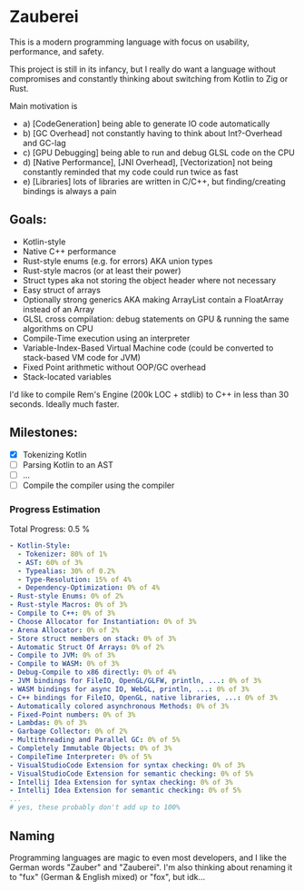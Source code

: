 # Zauberei

This is a modern programming language with focus on usability, performance, and safety.

This project is still in its infancy, but I really do want a language without compromises and
constantly thinking about switching from Kotlin to Zig or Rust.

Main motivation is
- a) [CodeGeneration] being able to generate IO code automatically
- b) [GC Overhead] not constantly having to think about Int?-Overhead and GC-lag
- c) [GPU Debugging] being able to run and debug GLSL code on the CPU
- d) [Native Performance], [JNI Overhead], [Vectorization] not being constantly reminded that my code could run twice as fast
- e) [Libraries] lots of libraries are written in C/C++, but finding/creating bindings is always a pain

## Goals:
- Kotlin-style
- Native C++ performance
- Rust-style enums (e.g. for errors) AKA union types
- Rust-style macros (or at least their power)
- Struct types aka not storing the object header where not necessary
- Easy struct of arrays
- Optionally strong generics AKA making ArrayList<Float> contain a FloatArray instead of an Array<Float>
- GLSL cross compilation: debug statements on GPU & running the same algorithms on CPU
- Compile-Time execution using an interpreter
- Variable-Index-Based Virtual Machine code (could be converted to stack-based VM code for JVM)
- Fixed Point arithmetic without OOP/GC overhead
- Stack-located variables

I'd like to compile Rem's Engine (200k LOC + stdlib) to C++ in less than 30 seconds.
Ideally much faster.

## Milestones:

- [x] Tokenizing Kotlin
- [ ] Parsing Kotlin to an AST
- [ ] ...
- [ ] Compile the compiler using the compiler

### Progress Estimation

Total Progress: 0.5 %

```yaml
- Kotlin-Style:
  - Tokenizer: 80% of 1%
  - AST: 60% of 3%
  - Typealias: 30% of 0.2%
  - Type-Resolution: 15% of 4%
  - Dependency-Optimization: 0% of 4%
- Rust-style Enums: 0% of 2%
- Rust-style Macros: 0% of 3%
- Compile to C++: 0% of 3%
- Choose Allocator for Instantiation: 0% of 3%
- Arena Allocator: 0% of 2%
- Store struct members on stack: 0% of 3%
- Automatic Struct Of Arrays: 0% of 2%
- Compile to JVM: 0% of 3%
- Compile to WASM: 0% of 3%
- Debug-Compile to x86 directly: 0% of 4%
- JVM bindings for FileIO, OpenGL/GLFW, println, ...: 0% of 3%
- WASM bindings for async IO, WebGL, println, ...: 0% of 3%
- C++ bindings for FileIO, OpenGL, native libraries, ...: 0% of 3%
- Automatically colored asynchronous Methods: 0% of 3%
- Fixed-Point numbers: 0% of 3%
- Lambdas: 0% of 3%
- Garbage Collector: 0% of 2%
- Multithreading and Parallel GC: 0% of 5%
- Completely Immutable Objects: 0% of 3%
- CompileTime Interpreter: 0% of 5%
- VisualStudioCode Extension for syntax checking: 0% of 3%
- VisualStudioCode Extension for semantic checking: 0% of 5%
- Intellij Idea Extension for syntax checking: 0% of 3%
- Intellij Idea Extension for semantic checking: 0% of 5%
...
# yes, these probably don't add up to 100%
```

## Naming

Programming languages are magic to even most developers, and I like the German words "Zauber" and "Zauberei".
I'm also thinking about renaming it to "fux" (German & English mixed) or "fox", but idk...